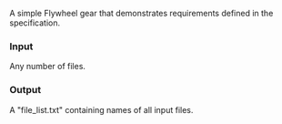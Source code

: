 A simple Flywheel gear that demonstrates requirements defined in the specification.

### Input
Any number of files.

### Output
A "file_list.txt" containing names of all input files.
